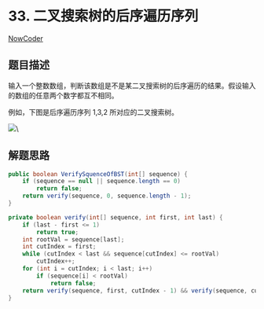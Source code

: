 # 33. 二叉搜索树的后序遍历序列

[NowCoder](https://www.nowcoder.com/practice/a861533d45854474ac791d90e447bafd?tpId=13\&tqId=11176\&tPage=1\&rp=1\&ru=/ta/coding-interviews\&qru=/ta/coding-interviews/question-ranking\&from=cyc\_github)

## 题目描述

输入一个整数数组，判断该数组是不是某二叉搜索树的后序遍历的结果。假设输入的数组的任意两个数字都互不相同。

例如，下图是后序遍历序列 1,3,2 所对应的二叉搜索树。

![](https://cs-notes-1256109796.cos.ap-guangzhou.myqcloud.com/13454fa1-23a8-4578-9663-2b13a6af564a.jpg)\


## 解题思路

```java
public boolean VerifySquenceOfBST(int[] sequence) {
    if (sequence == null || sequence.length == 0)
        return false;
    return verify(sequence, 0, sequence.length - 1);
}

private boolean verify(int[] sequence, int first, int last) {
    if (last - first <= 1)
        return true;
    int rootVal = sequence[last];
    int cutIndex = first;
    while (cutIndex < last && sequence[cutIndex] <= rootVal)
        cutIndex++;
    for (int i = cutIndex; i < last; i++)
        if (sequence[i] < rootVal)
            return false;
    return verify(sequence, first, cutIndex - 1) && verify(sequence, cutIndex, last - 1);
}
```
